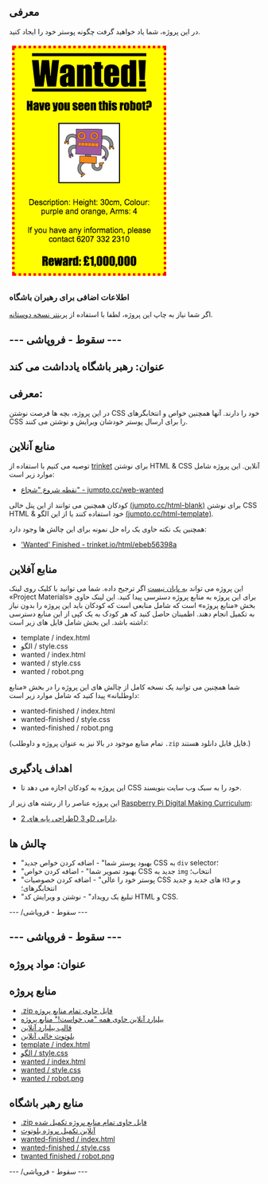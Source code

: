 ## معرفی

در این پروژه، شما یاد خواهید گرفت چگونه پوستر خود را ایجاد کنید.

![تصویری](images/wanted-final.png)

### اطلاعات اضافی برای رهبران باشگاه

اگر شما نیاز به چاپ این پروژه، لطفا با استفاده از [پرینتر نسخه دوستانه](https://projects.raspberrypi.org/en/projects/wanted/print).

## \--- سقوط - فروپاشی \---

## عنوان: رهبر باشگاه یادداشت می کند

## معرفی:

در این پروژه، بچه ها فرصت نوشتن CSS خود را دارند. آنها همچنین خواص و انتخابگرهای CSS را برای ارسال پوستر خودشان ویرایش و نوشتن می کنند.

## منابع آنلاین

توصیه می کنیم با استفاده از [trinket](https://trinket.io/) برای نوشتن HTML & CSS آنلاین. این پروژه شامل موارد زیر است:

* [نقطه شروع "شجاع" - jumpto.cc/web-wanted](http://jumpto.cc/web-wanted)

کودکان همچنین می توانند از این پنل خالی [(jumpto.cc/html-blank)](http://jumpto.cc/html-blank) برای نوشتن CSS HTML & خود استفاده کنند یا از این الگو [(jumpto.cc/html-template)](http://jumpto.cc/html-template).

همچنین یک نکته حاوی یک راه حل نمونه برای این چالش ها وجود دارد:

* ['Wanted' Finished - trinket.io/html/ebeb56398a](https://trinket.io/html/ebeb56398a)

## منابع آفلاین

این پروژه می تواند [به پایان نیست](https://www.codeclubprojects.org/en-GB/resources/webdev-working-offline/) اگر ترجیح داده. شما می توانید با کلیک روی لینک «Project Materials» برای این پروژه به منابع پروژه دسترسی پیدا کنید. این لینک حاوی بخش «منابع پروژه» است که شامل منابعی است که کودکان باید این پروژه را بدون نیاز به تکمیل انجام دهند. اطمینان حاصل کنید که هر کودک به یک کپی از این منابع دسترسی داشته باشد. این بخش شامل فایل های زیر است:

* template / index.html
* الگو / style.css
* wanted / index.html
* wanted / style.css
* wanted / robot.png

شما همچنین می توانید یک نسخه کامل از چالش های این پروژه را در بخش «منابع داوطلبانه» پیدا کنید که شامل موارد زیر است:

* wanted-finished / index.html
* wanted-finished / style.css
* wanted-finished / robot.png

(تمام منابع موجود در بالا نیز به عنوان پروژه و داوطلب `.zip` فایل قابل دانلود هستند.)

## اهداف یادگیری

* این پروژه به کودکان اجازه می دهد تا CSS خود را به سبک وب سایت بنویسند.

این پروژه عناصر را از رشته های زیر از [Raspberry Pi Digital Making Curriculum](http://rpf.io/curriculum):

* [طراحی پایه های 2D و 3D دارایی](https://www.raspberrypi.org/curriculum/design/creator).

## چالش ها

* "بهبود پوستر شما" - اضافه کردن خواص جدید CSS به `div` selector؛
* "بهبود تصویر شما" - اضافه کردن خواص CSS جدید به `img` انتخاب؛
* "پوستر خود را عالی" - اضافه کردن خصوصیات CSS های جدید و جدید `H3` و `ص` انتخابگرهای؛
* "تبلیغ یک رویداد" - نوشتن و ویرایش کد HTML و CSS.

\--- /سقوط - فروپاشی \---

## \--- سقوط - فروپاشی \---

## عنوان: مواد پروژه

## منابع پروژه

* [.zip فایل حاوی تمام منابع پروژه](resources/wanted-project-resources.zip)
* [بیلیارد آنلاین حاوی همه "می خواست!" منابع پروژه](http://jumpto.cc/web-wanted)
* [قالب بیلیارد آنلاین](http://jumpto.cc/trinket-template)
* [بلوتوث خالی آنلاین](http://jumpto.cc/trinket-blank)
* [template / index.html](resources/template-index.html)
* [الگو / style.css](resources/template-style.css)
* [wanted / index.html](resources/wanted-index.html)
* [wanted / style.css](resources/wanted-style.css)
* [wanted / robot.png](resources/wanted-robot.png)

## منابع رهبر باشگاه

* [.zip فایل حاوی تمام منابع پروژه تکمیل شده](resources/wanted-volunteer-resources.zip)
* [آنلاین تکمیل پروژه بلوتوث](https://trinket.io/html/ebeb56398a)
* [wanted-finished / index.html](resources/wanted-finished-index.html)
* [wanted-finished / style.css](resources/wanted-finished-style.css)
* [twanted finished / robot.png](resources/twanted-finished-robot.png)

\--- /سقوط - فروپاشی \---